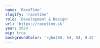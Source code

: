 ```yaml
---
name: 'RaceTime'
slugify: 'racetime'
role: 'Development & Design'
url: 'https://racetime.sk'
year: 2024
wip: true
backgroundColor: 'rgba(60, 54, 54, 0.8)'
---
```

